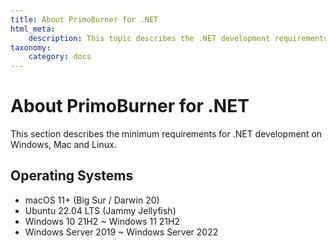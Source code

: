 ```yaml
---
title: About PrimoBurner for .NET
html_meta:
    description: This topic describes the .NET development requirements for Windows, Mac and Linux.
taxonomy:
    category: docs
---
```


# About PrimoBurner for .NET

This section describes the minimum requirements for .NET development on Windows, Mac and Linux.

## Operating Systems

* macOS 11+ (Big Sur / Darwin 20)
* Ubuntu 22.04 LTS (Jammy Jellyfish)
* Windows 10 21H2 ~ Windows 11 21H2
* Windows Server 2019 ~ Windows Server 2022
